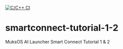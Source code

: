 [![C/C++ CI](https://github.com/Cyber-Handle-Enterprise/smartconnect-tutorial-1-2/actions/workflows/c-cpp.yml/badge.svg)](https://github.com/Cyber-Handle-Enterprise/smartconnect-tutorial-1-2/actions/workflows/c-cpp.yml)

# smartconnect-tutorial-1-2
MuksOS AI Launcher Smart Connect Tutorial 1 &amp; 2
